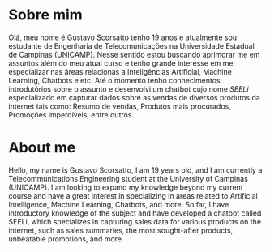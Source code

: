 
# Sobre mim 

Olá, meu nome é Gustavo Scorsatto tenho 19 anos e atualmente sou estudante de Engenharia de Telecomunicações 
na Universidade Estadual de Campinas (UNICAMP). Nesse sentido estou buscando aprimorar me em assuntos além do meu atual curso e tenho grande 
interesse em me especializar nas áreas relacionas a Inteligências Artificial, Machine Learning, Chatbots e etc.
Até o momento tenho conhecimentos introdutórios sobre o assunto e desenvolvi um chatbot cujo nome *SEELi* especializado em capturar dados sobre as
vendas de diversos produtos da internet tais como: Resumo de vendas, Produtos mais procurados, Promoções imperdíveis, entre outros.

# About me 

Hello, my name is Gustavo Scorsatto, I am 19 years old, and I am currently a Telecommunications Engineering student at the University of Campinas (UNICAMP).
I am looking to expand my knowledge beyond my current course and have a great interest in specializing in areas related to Artificial Intelligence, Machine Learning, Chatbots, and more.
So far, I have introductory knowledge of the subject and have developed a chatbot called SEELi, which specializes in capturing sales data for various products on the internet, such as sales summaries, the most sought-after products, unbeatable promotions, and more.

